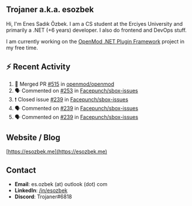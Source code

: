 ##  Trojaner a.k.a. esozbek
Hi, I'm Enes Sadık Özbek. I am a CS student at the Erciyes University and primarily a .NET (+6 years) developer. I also do frontend and DevOps stuff.

I am currently working on the [OpenMod .NET Plugin Framework](https://github.com/openmod/openmod) project in my free time. 

## :zap: Recent Activity

<!--START_SECTION:activity-->
1. 🎉 Merged PR [#515](https://github.com/openmod/openmod/pull/515) in [openmod/openmod](https://github.com/openmod/openmod)
2. 🗣 Commented on [#253](https://github.com/Facepunch/sbox-issues/issues/253) in [Facepunch/sbox-issues](https://github.com/Facepunch/sbox-issues)
3. ❗️ Closed issue [#239](https://github.com/Facepunch/sbox-issues/issues/239) in [Facepunch/sbox-issues](https://github.com/Facepunch/sbox-issues)
4. 🗣 Commented on [#239](https://github.com/Facepunch/sbox-issues/issues/239) in [Facepunch/sbox-issues](https://github.com/Facepunch/sbox-issues)
5. 🗣 Commented on [#239](https://github.com/Facepunch/sbox-issues/issues/239) in [Facepunch/sbox-issues](https://github.com/Facepunch/sbox-issues)
<!--END_SECTION:activity-->

## Website / Blog
[https://esozbek.me](https://esozbek.me)

## Contact
- **Email**: es.ozbek (at) outlook (dot) com
- **LinkedIn**: [/in/esozbek](https://linkedin.com/in/esozbek)
- **Discord**: Trojaner#6818
